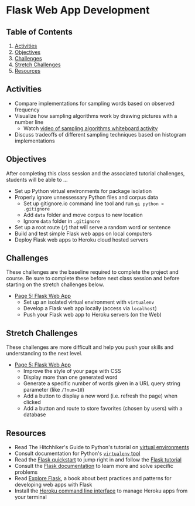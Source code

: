 # Flask Web App Development

<!-- omit in toc -->
## Table of Contents

1. [Activities](#activities)
1. [Objectives](#objectives)
1. [Challenges](#challenges)
1. [Stretch Challenges](#stretch-challenges)
1. [Resources](#resources)

## Activities

- Compare implementations for sampling words based on observed frequency
- Visualize how sampling algorithms work by drawing pictures with a number line
    - Watch [video of sampling algorithms whiteboard activity]
- Discuss tradeoffs of different sampling techniques based on histogram implementations

## Objectives

After completing this class session and the associated tutorial challenges, students will be able to ...

- Set up Python virtual environments for package isolation
- Properly ignore unnessessary Python files and corpus data
    - Set up gitignore.io command line tool and run `gi python > .gitignore`
    - Add `data` folder and move corpus to new location
    - Ignore `data` folder in `.gitignore`
- Set up a root route (`/`) that will serve a random word or sentence
- Build and test simple Flask web apps on local computers
- Deploy Flask web apps to Heroku cloud hosted servers

## Challenges

These challenges are the baseline required to complete the project and course.
Be sure to complete these before next class session and before starting on the stretch challenges below.
- [Page 5: Flask Web App]
    - Set up an isolated virtual environment with `virtualenv`
    - Develop a Flask web app locally (access via `localhost`)
    - Push your Flask web app to Heroku servers (on the Web)

## Stretch Challenges

These challenges are more difficult and help you push your skills and understanding to the next level.

- [Page 5: Flask Web App]
    - Improve the style of your page with CSS
    - Display more than one generated word
    - Generate a specific number of words given in a URL query string parameter (like `/?num=10`)
    - Add a button to display a new word (i.e. refresh the page) when clicked
    - Add a button and route to store favorites (chosen by users) with a database

## Resources

- Read The Hitchhiker's Guide to Python's tutorial on [virtual environments]
- Consult documentation for Python's [`virtualenv` tool]
- Read the [Flask quickstart] to jump right in and follow the [Flask tutorial]
- Consult the [Flask documentation] to learn more and solve specific problems
- Read [Explore Flask], a book about best practices and patterns for developing web apps with Flask
- Install the [Heroku command line interface][Heroku CLI] to manage Heroku apps from your terminal


[video of sampling algorithms whiteboard activity]: https://www.youtube.com/watch?v=C0jk6HLj6Tk
[Page 5: Flask Web App]: https://www.makeschool.com/academy/tutorial/tweet-generator-data-structures-probability-with-python/flask-web-app-ea916e69-cf94-4a51-8fa6-9d4ac013da65
[virtual environments]: http://docs.python-guide.org/en/latest/dev/virtualenvs/
[`virtualenv` tool]: https://virtualenv.pypa.io/en/stable/
[Flask]: http://flask.pocoo.org/
[Flask documentation]: http://flask.pocoo.org/docs/0.11/
[Flask quickstart]: http://flask.pocoo.org/docs/0.11/quickstart/
[Flask tutorial]: http://flask.pocoo.org/docs/0.11/tutorial/
[Explore Flask]: https://exploreflask.com/en/latest/
[Heroku CLI]: https://devcenter.heroku.com/articles/heroku-cli
